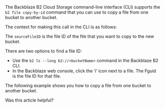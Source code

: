 The Backblaze B2 Cloud Storage command-line interface (CLI) supports the `b2 file copy-by-id` command that you can use to copy a file from one bucket to another bucket.

The context for making this call in the CLI is as follows:

The `sourceFileID` is the file ID of the file that you want to copy to the new bucket. 

There are two options to find a file ID:

-   Use the `b2 ls --long b2://<bucketName>` command in the Backblaze B2 CLI.
-   In the Backblaze web console, click the ‘i’ icon next to a file. The Fguid is the file ID for that file.

The following example shows you how to copy a file from one bucket to another bucket.

Was this article helpful?